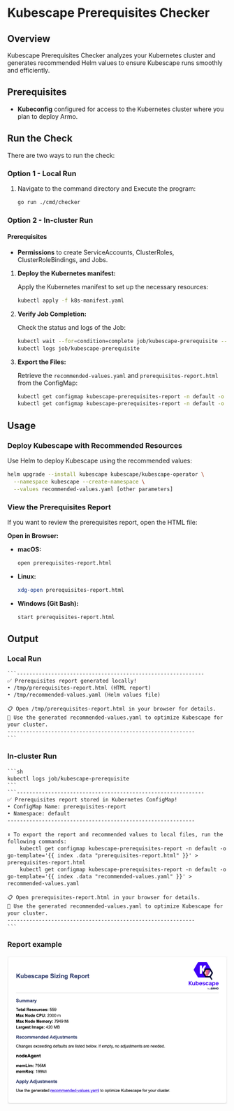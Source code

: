 # Kubescape Prerequisites Checker

## Overview

Kubescape Prerequisites Checker analyzes your Kubernetes cluster and generates recommended Helm values to ensure Kubescape runs smoothly and efficiently.

## Prerequisites

- **Kubeconfig** configured for access to the Kubernetes cluster where you plan to deploy Armo.

## Run the Check

There are two ways to run the check:

### Option 1 - Local Run

1. Navigate to the command directory and Execute the program:
   ```sh
   go run ./cmd/checker
   ```

### Option 2 - In-cluster Run

#### Prerequisites

- **Permissions** to create ServiceAccounts, ClusterRoles, ClusterRoleBindings, and Jobs.

1. **Deploy the Kubernetes manifest:**

   Apply the Kubernetes manifest to set up the necessary resources:

   ```sh
   kubectl apply -f k8s-manifest.yaml
   ```

2. **Verify Job Completion:**

   Check the status and logs of the Job:

   ```sh
   kubectl wait --for=condition=complete job/kubescape-prerequisite --timeout=60s
   kubectl logs job/kubescape-prerequisite
   ```

3. **Export the Files:**

   Retrieve the `recommended-values.yaml` and `prerequisites-report.html` from the ConfigMap:

   ```sh
   kubectl get configmap kubescape-prerequisites-report -n default -o go-template='{{ index .data "recommended-values.yaml" }}' > recommended-values.yaml
   kubectl get configmap kubescape-prerequisites-report -n default -o go-template='{{ index .data "prerequisites-report.html" }}' > prerequisites-report.html
   ```

## Usage

### Deploy Kubescape with Recommended Resources

Use Helm to deploy Kubescape using the recommended values:

```sh
helm upgrade --install kubescape kubescape/kubescape-operator \
  --namespace kubescape --create-namespace \
  --values recommended-values.yaml [other parameters]
```

### View the Prerequisites Report

If you want to review the prerequisites report, open the HTML file:

**Open in Browser:**

- **macOS:**
    ```sh
    open prerequisites-report.html
    ```
- **Linux:**
    ```sh
    xdg-open prerequisites-report.html
    ```
- **Windows (Git Bash):**
    ```sh
    start prerequisites-report.html
    ```

## Output
### Local Run
    ```------------------------------------------------------------
    ✅ Prerequisites report generated locally!
    • /tmp/prerequisites-report.html (HTML report)
    • /tmp/recommended-values.yaml (Helm values file)

    📋 Open /tmp/prerequisites-report.html in your browser for details.
    🚀 Use the generated recommended-values.yaml to optimize Kubescape for your cluster.
    ------------------------------------------------------------
    ```


### In-cluster Run
    ```sh
    kubectl logs job/kubescape-prerequisite
    ```
    ```------------------------------------------------------------
    ✅ Prerequisites report stored in Kubernetes ConfigMap!
    • ConfigMap Name: prerequisites-report
    • Namespace: default
    ------------------------------------------------------------

    ⬇️ To export the report and recommended values to local files, run the following commands:
        kubectl get configmap kubescape-prerequisites-report -n default -o go-template='{{ index .data "prerequisites-report.html" }}' > prerequisites-report.html
        kubectl get configmap kubescape-prerequisites-report -n default -o go-template='{{ index .data "recommended-values.yaml" }}' > recommended-values.yaml

    📋 Open prerequisites-report.html in your browser for details.
    🚀 Use the generated recommended-values.yaml to optimize Kubescape for your cluster.
    ------------------------------------------------------------
    ```

### Report example
![alt text](Report-example.png)